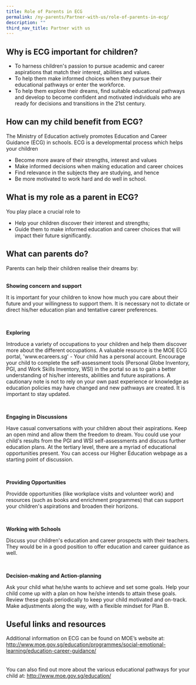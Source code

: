 ```yaml
---
title: Role of Parents in ECG
permalink: /ny-parents/Partner-with-us/role-of-parents-in-ecg/
description: ""
third_nav_title: Partner with us
---
```

<div>
<h2>Why is ECG important for children?</h2>
<div>
<ul>
<li>To harness children's passion to pursue academic and career aspirations that match their interest, abilities and values.</li>
<li>To help them make informed choices when they pursue their educational pathways or enter the workforce.</li>
<li>To help them explore their dreams, find suitable educational pathways and develop to become confident and motivated individuals who are ready for decisions and transitions in the 21st century.</li>
</ul>
</div>
</div>
<div>
<h2>How can my child benefit from ECG?</h2>
<div>
<p>The Ministry of Education actively promotes Education and Career Guidance (ECG) in schools. ECG is a developmental process which helps your children</p>
<ul>
<li>Become more aware of their strengths, interest and values</li>
<li>Make informed decisions when making education and career choices</li>
<li>Find relevance in the subjects they are studying, and hence</li>
<li>Be more motivated to work hard and do well in school.</li>
</ul>
</div>
</div>
<div>
<h2>What is my role as a parent in ECG?</h2>
<div>
<p>You play place a crucial role to</p>
<ul>
<li>Help your children discover their interest and strengths;</li>
<li>Guide them to make informed education and career choices that will impact their future significantly.</li>
</ul>
</div>
</div>
<div>
<h2>What can parents do?</h2>
<p>Parents can help their children realise their dreams by:<br><br>

<p><b>Showing concern and support</b></p><div><p>It is important for your children to know how much you care about their future and your willingness to support them. It is necessary not to dictate or direct his/her education plan and tentative career preferences.</p></div>
<div></div>
&nbsp;
<div>

<p><b>Exploring</b></p><div><p>Introduce a variety of occupations to your children and help them discover more about the different occupations. A valuable resource is the MOE ECG portal, 'www.ecareers.sg' - Your child has a personal account. Encourage your child to complete the self-assessment tools (Personal Globe Inventory, PGI, and Work Skills Inventory, WSI) in the portal so as to gain a better understanding of his/her interests, abilities and future aspirations. A cautionary note is not to rely on your own past experience or knowledge as education policies may have changed and new pathways are created. It is important to stay updated.</p></div>
</div>
<div></div>
&nbsp;
<div>
<p>
<b>Engaging in Discussions</b></p>
<div><p>Have casual conversations with your children about their aspirations. Keep an open mind and allow them the freedom to dream. You could use your child's results from the PGI and WSI self-assessments and discuss further education plans. At the tertiary level, there are a myriad of educational opportunities present. You can access our Higher Education webpage as a starting point of discussion.</p></div>
</div>
<div></div>
&nbsp;
<div>

<b><p>Providing Opportunities</p></b>
<div><p>Providde opportunities (like workplace visits and volunteer work) and resources (such as books and enrichment programmes) that can support your children's aspirations and broaden their horizons.</p></div>
</div>
<div></div>
&nbsp;
<div>

<b><p>Working with Schools</p></b>
<div><p>Discuss your children's education and career prospects with their teachers. They would be in a good position to offer education and career guidance as well.</p></div>
</div>
<div></div>
&nbsp;
<div><b><p>Decision-making and Action-planning</p></b>
<div><p>Ask your child what he/she wants to achieve and set some goals. Help your child come up with a plan on how he/she intends to attain these goals. Review these goals periodically to keep your child motivated and on-track. Make adjustments along the way, with a flexible mindset for Plan B.</p></div>

<h2>Useful links and resources</h2><div><p>Additional information on ECG can be found on MOE&rsquo;s website at:<br /><a href="http://www.moe.gov.sg/education/programmes/social-emotional-learning/education-career-guidance/">http://www.moe.gov.sg/education/programmes/social-emotional-learning/education-career-guidance/</a><br><br><br>You can also find out more about the various educational pathways for your child at: <a href="http://www.moe.gov.sg/education/">http://www.moe.gov.sg/education/</a></p></div>
</div>